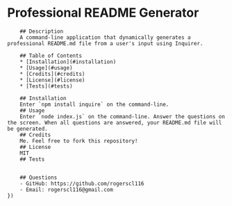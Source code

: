# Professional README Generator
        
        ## Description
        A command-line application that dynamically generates a professional README.md file from a user's input using Inquirer.

        ## Table of Contents
        * [Installation](#installation)
        * [Usage](#usage)
        * [Credits](#credits)
        * [License](#license)
        * [Tests](#tests)
        
        ## Installation
        Enter `npm install inquire` on the command-line.
        ## Usage
        Enter `node index.js` on the command-line. Answer the questions on the screen. When all questions are answered, your README.md file will be generated.
        ## Credits
        Me. Feel free to fork this repository!
        ## License
        MIT
        ## Tests
        

        ## Questions
        - GitHub: https://github.com/rogerscl116
        - Email: rogerscl116@gmail.com
    })